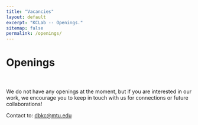```yaml
---
title: "Vacancies"
layout: default
excerpt: "KCLab -- Openings."
sitemap: false
permalink: /openings/
---
```

<h1>Openings</h1>


<br><br>
We do not have any openings at the moment, but if you are interested in our work, we encourage you to keep in touch with us for connections or future collaborations!

Contact to: dbkc@mtu.edu
<br><br>
